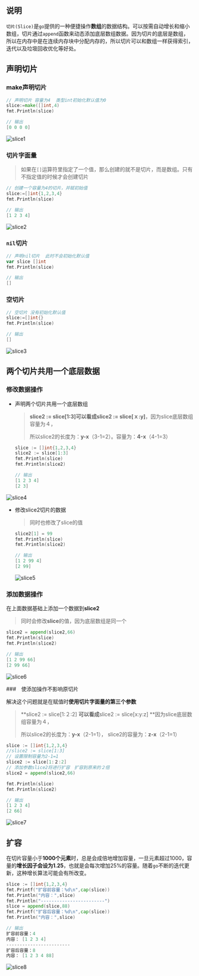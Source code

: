 ## 说明

`切片(Slice)`是`go`提供的一种便捷操作**数组**的数据结构。可以按需自动增长和缩小数组，切片通过`append`函数来动态添加底层数组数据。因为切片的底层是数组，所以在内存中是在连续内存块中分配内存的，所以切片可以和数组一样获得索引，迭代以及垃圾回收优化等好处。

## 声明切片

### make声明切片

```go
// 声明切片 容量为4  类型int初始化默认值为0
slice:=make([]int,4)
fmt.Println(slice)

// 输出
[0 0 0 0]
```

![slice1](../../../images/slice/slice1.jpg)

### 切片字面量

> 如果在`[]`运算符里指定了一个值，那么创建的就不是切片，而是数组。只有不指定值的时候才会创建切片

```go
// 创建一个容量为4的切片，并赋初始值
slice:=[]int{1,2,3,4}
fmt.Println(slice)

// 输出
[1 2 3 4]
```

![slice2](../../../images/slice/slice2.jpg)

### `nil`切片

```go
// 声明nil切片  此时不会初始化默认值
var slice []int
fmt.Println(slice)

// 输出
[]
```

### 空切片

```go
// 空切片 没有初始化默认值
slice:=[]int{}
fmt.Println(slice)

// 输出
[]
```

![slice3](../../../images/slice/slice3.jpg)

## 两个切片共用一个底层数据

### 修改数据操作

- 声明两个切片共用一个底层数组

    > **slice2 := slice[1:3]**可以看成**slice2 := slice[ｘ:y]**，因为slice底层数组容量为４，
    >
    > 所以slice2的长度为：**y-x**（3-1=2）。容量为：**4-x**（4-1=3）

    ```go
    slice := []int{1,2,3,4}
    slice2 := slice[1:3]
    fmt.Println(slice)
    fmt.Println(slice2)
    
    // 输出
    [1 2 3 4]
    [2 3]
    ```

![slice4](../../../images/slice/slice4.jpg)

- 修改slice2切片的数据

  > 同时也修改了slice的值

  ```go
  slice2[1] = 99
  fmt.Println(slice)
  fmt.Println(slice2)
  
  // 输出
  [1 2 99 4]
  [2 99]
  ```

  ![slice5](../../../images/slice/slice5.jpg)

### 添加数据操作

在上面数据基础上添加一个数据到**slice2**

> 同时会修改**slice**的值，因为底层数组是同一个

```go
slice2 = append(slice2,66)
fmt.Println(slice)
fmt.Println(slice2)

// 输出
[1 2 99 66]
[2 99 66]
```

![slice6](../../../images/slice/slice6.jpg)

###　使添加操作不影响原切片

解决这个问题就是在赋值时**使用切片字面量的第三个参数**

> **slice2 := slice[1:２:2] **可以看成**slice2 := slice[x:y:z] **因为slice底层数组容量为４，
>
> 所以slice2的长度为：**y-x**（2-1=1）， slice2的容量为：**z-x**（2-1=1）

```go
slice := []int{1,2,3,4}
//slice2 := slice[1:3]
// 设置限制容量为2-1=1 
slice2 := slice[1:２:2]
// 添加参数slice2将进行扩容　扩容到原来的２倍
slice2 = append(slice2,66)

fmt.Println(slice)
fmt.Println(slice2)

// 输出
[1 2 3 4]
[2 66]
```

![slice7](../../../images/slice/slice7.jpg)

## 扩容

在切片容量小于**1000个元素**时，总是会成倍地增加容量，一旦元素超过1000，容量的**增长因子会设为1.25**，也就是会每次增加25%的容量。随着`go`不断的迭代更新，这种增长算法可能会有所改变。

```go
slice := []int{1,2,3,4}
fmt.Printf("扩容前容量：%d\n",cap(slice))
fmt.Println("内容：",slice)
fmt.Println("------------------------")
slice = append(slice,88)
fmt.Printf("扩容后容量：%d\n",cap(slice))
fmt.Println("内容：",slice)

// 输出
扩容前容量：4
内容： [1 2 3 4]
------------------------
扩容后容量：8
内容： [1 2 3 4 88]
```

![slice8](../../../images/slice/slice8.jpg)

